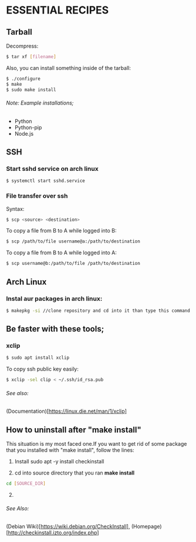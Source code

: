# ESSENTIAL RECIPES

## Tarball

Decompress:
```bash
$ tar xf [filename]
```
Also, you can install something inside of the tarball:
```bash
$ ./configure
$ make
$ sudo make install
```
###### Note: Example installations;
  * Python
  * Python-pip
  * Node.js

## SSH

### Start sshd service on arch linux
```bash
$ systemctl start sshd.service
```
### File transfer over ssh

Syntax:

```bash
$ scp <source> <destination>
```

To copy a file from B to A while logged into B:

```bash
$ scp /path/to/file username@a:/path/to/destination
```

To copy a file from B to A while logged into A:

```bash
$ scp username@b:/path/to/file /path/to/destination
```


## Arch Linux

###  Instal aur packages in arch linux:

```bash
$ makepkg -si //clone repository and cd into it than type this command
```
## Be faster with these tools;

### xclip

```bash
$ sudo apt install xclip
```
To copy ssh public key easily:
```bash
$ xclip -sel clip < ~/.ssh/id_rsa.pub
```
###### See also: 
(Documentation)[https://linux.die.net/man/1/xclip]

## How to uninstall after "make install"
This situation is my most faced one.If you want to get rid of some package that you installed with "make install", follow the lines:

1. Install sudo apt -y install checkinstall

1. cd into source directory that you ran **make install** 
```bash
cd [SOURCE_DIR]
```
2. 

###### See Also: 
(Debian Wiki)[https://wiki.debian.org/CheckInstall], (Homepage)[http://checkinstall.izto.org/index.php]
